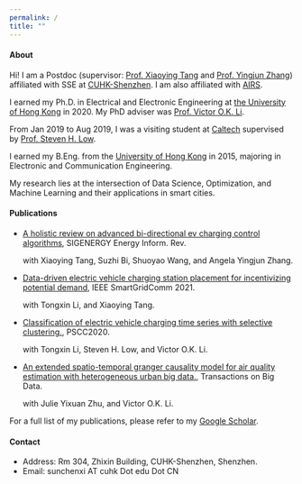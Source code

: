 ```yaml
---
permalink: /
title: ""
---
```


#### About 

Hi! I am a Postdoc (supervisor: [Prof. Xiaoying Tang](https://sse.cuhk.edu.cn/en/faculty/tangxiaoying) and [Prof. Yingjun Zhang](https://staff.ie.cuhk.edu.hk/~yjzhang/)) affiliated with SSE at [CUHK-Shenzhen](https://www.cuhk.edu.cn). I am also affiliated with [AIRS](https://airs.cuhk.edu.cn).

I earned my Ph.D. in Electrical and Electronic Engineering at [the University of Hong Kong](https://www.hku.hk) in 2020. My PhD adviser was [Prof. Victor O.K. Li](https://vli.eee.hku.hk).

From Jan 2019 to Aug 2019, I was a visiting student at [Caltech](https://www.caltech.edu) supervised by [Prof. Steven H. Low](https://netlab.caltech.edu). 

I earned my B.Eng. from the [University of Hong Kong](https://www.hku.hk) in 2015, majoring in Electronic and Communication Engineering.

My research lies at the intersection of Data Science, Optimization, and Machine Learning and their applications in smart cities. 


#### Publications


* [A holistic
review on advanced bi-directional ev charging control algorithms](https://), SIGENERGY Energy Inform.
Rev.

  with Xiaoying Tang,  Suzhi Bi, Shuoyao Wang, and Angela Yingjun Zhang. 

    
* [Data-driven electric vehicle charging station placement for incentivizing potential demand](https://), IEEE SmartGridComm 2021.

    with Tongxin Li, and Xiaoying Tang.
    
* [Classification of electric vehicle charging time series with selective clustering.](https://), PSCC2020.

    with Tongxin Li, Steven H. Low, and Victor O.K. Li.
    
* [An extended spatio-temporal granger causality model for air quality estimation with heterogeneous urban big data.](https://), Transactions on Big Data.

    with Julie Yixuan Zhu, and Victor O.K. Li.
    
    
For a full list of my publications, please refer to my [Google Scholar](https://scholar.google.com/citations?user=hEtysEwAAAAJ&hl=en).


#### Contact

* Address: Rm 304, Zhixin Building, CUHK-Shenzhen, Shenzhen.
* Email: sunchenxi AT cuhk Dot edu Dot CN